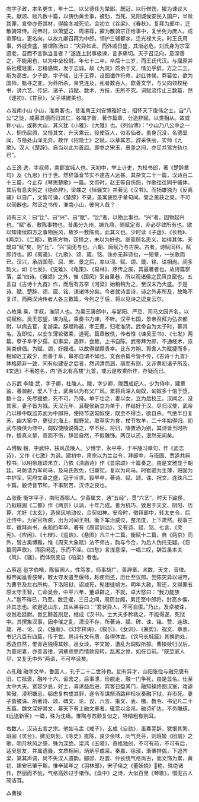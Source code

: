 <!-- { "loadSidebar": true } -->
向字子政，本名更生，年十二，以父德任为辇郎。既冠，以行修饬，擢为谏议大夫。献颂、赋凡数十篇，以铸伪黄金事，被劾，当死。兄阳城侯安民入国户，半赎其罪，宣帝亦奇其材，得腧冬减死论。会初立《谷梁》、《春秋》，复拜为郎中，迁散骑常侍。元帝时，以萧望之、周堪荐，擢为散骑宗正给事中，复坐免为庶人。成帝即位，更名向。以故九卿召拜为中郎。领护三辅都水，迁光禄大夫。时王氏用事，外戚贵盛，尝谓陈汤曰：“灾异如此，而外戚日盛，其渐必危。刘氏身为宗室遗老，吾而不言孰当言者？”遂连上封事极谏，言多痛切。天子召见向，意深善之，不能用也，以为中垒校尉。年七十二卒。卒后十三岁，而王氏代汉。与屈原并系社稷轻重，忠精感慨，发于志诚。故《九叹》质余于文，情见乎辞。方之二王，斯为高古。少子歆，字子骏，比于王莽，设图谶作符命，封红休侯。莽纂位，歆为国师。甄寻之变，为莽所杀，亲党连及，死者数百人。歆善文学，与父向领校秘书，讲六艺、传记、诸子、诗赋、数术、方技，无所不究。词赋流传止三数篇，然《遂初》、《甘泉》，父子堪媲美也。

△淮南小山
小山，淮南客也，昔淮南王刘安博雅好古，招怀天下俊伟之士。自“八公”之徒，咸慕其德而归其仁，各竭才智，著作篇章，分造辞赋，以类相从。故或称小山，或称大山，其义犹《小雅》、《大雅》也。《列仙傅》：“小山乃八公中之一人，悯伤屈原，又怪其文，升天乘云，役使百人，似若仙者。虽身沉没，名德显闻，与隐处山泽无异。故作《招隐士》之赋，以章其志。辞采佚丽，实师《九歌》。汉人《楚辞》，自当以此为首屈。即参之宋玉、景差之间，亦足并驾方轨也已”。

△王逸
逸，字叔师，南郡宜城人也。天初中，举上计吏，为校书郎，著《楚辞章句》及《九思》行于世。然辞藻音节实不逮古人远甚。其杂文二十一篇，汉诗百二十三篇，今止存《琴思楚歌》一篇。文帝时，赵王等自伤怨，作歌往往同乎骚体。其后有息夫躬之《绝命辞》，梁竦之《悼骚文》并著见《汉书》。而扬雄独为《反离骚》以自广，文皆可诵，《楚辞》不录，盖寓褒贬于章句间。譬之薰获之臭。不可以同器也。然证之书传，淮南小山，彼何人哉？

诗有三义：曰“比”、曰“兴”、曰“赋”。“比”者，以物比事也。“兴”者，因物起兴也。“赋”者，敷陈事物也。昔禹分九州，铸九鼎，随赋定贡，非必尽敛所有也。欲以知诸侯四方之事物民风，故岁一敷陈焉，此其义也。少时读《子虚》、《长杨》、《两京》、《二都》，敷陈方物，窃怪之，未以为好也。继而顾名思义，始得其体。夫既曰“赋”矣，则“比”、“兴”固无与也。六朝、唐赋乃与古戾。古者，诗赋同科，赋即诗也。即《离骚》、《九歌》、颂、箴、铭、诛亦无非诗也，一短章，一长歌而已。汉兴，承战国苟、屈、宋、景之后，率以词、赋、颂、箴、铭、诔相尚。间多韵文，如《七发》、《说难》、《龟策》、《易林》、序传之属，其最著者也。故诗篇寥落，盖“四诗。《雅颂》之外，惟《国风》采自里巷，所以观诸侯之民风良窳也。五言自《古诗十九首》作，而后有苏李《河梁》始稍稍为之，至汉末乃大盛。于是诗、赋、楚辞、颂、箴、铭、诔诸体分矣。今者就诗言诗，诗之外非所及，故略不复详，而两汉诗传者人各三数篇，今列之于后，将以见诗之逗变云尔。

△枚乘
乘，字叔，淮阴人也。为吴王濞郎中，与邹阳、严忌、司马文园齐名，以词赋称。吴王怨望，谋为乱，乘奏书力谏，不听。汉平七国，景帝召拜为弘农都尉，以病去官，复游梁。辞赋称最，孝王薨，归老淮阴。武帝自为太子时，慕其名，及即位，以安车薄轮徵乘，道死。篇章散佚，传者惟《谏吴王书》、《七发》两篇。孽子阜字少孺，初事梁，遇罪，会赦，上书自陈。武帝拜为郎，不通经术，诙笑类俳倡。为赋、颂，好嫚戏。以故得蝶黩贵幸。比东方朔、郭舍人为赋捷而多，相如迟工故少，而善于阜，皋亦自谓不如也。文百余篇今皆不传，《古诗十九首》体格颇非一致，间有似建安之后者，然词清而润，丽而有则，又非黄初诸子所及，《文选》不著姓名，内“西北有高楼”九首，或云是枚乘所作，存疑而已。

△苏武  李陵
武，字子卿，杜陵人。陵，字少卿，陇西成纪人，少为侍中，建章监，善骑射，爱人下士，武帝以为有父广风。累将兵深入匈奴，匈奴多十倍于堕，数十合，矢尽援绝，死不可，乃降。单于壮之，妻以女，立为后校王。汉闻之，没其家，妻子皆为戮。天汉元年，且鞮侯新立为单于，佯结好于汉。尽归汉使，武帝乃以栘中既监苏武为中郎将，使持节送匈奴使，既至不得当，欲自杀，气绝半日复苏，幽大窖中，更徙北海上。掘野鼠，取草实为食，杖节牧羊，二十年始得归。初武与陵俱为侍中，匈奴使陵说降之，卒不屈。将归，陵置酒为别，其诗皆当时所作，情真义挚，哀而不伤，辞旨自然，不假雕饰。两汉以还，泯然无闻矣。

△傅毅
毅，字武仲，扶风茂陵人。少博学，永平中，于平陵习章句，作《迪志诗》，又作《七激》为讽。建初中，肃宗以为兰台令，拜郎中，与班固、贾逵共典校书。以明帝庙颂未立，乃依《清庙诗》作《显宗颂》十篇奏之。由是文雅显于朝廷。马防请为军司马，及马氏败免，归窦宪，复以为司马。时崔驷为主薄，班固为中护军，宪府文章之盛，冠于当世。毅早卒，著诗、赋、颂、诛、祝文、连珠凡二十篇。毅诗音节和，不事刻苦，汉诗之良也。

△张衡
衡字平子，南阳西鄂人。少善属文，通“五经”，贯“六艺”，时天下踰侈，乃拟班固《二都》作《两京》以讽，十年乃成。善为机巧，致思于天文、阴阳、历算，尤好《太玄》，造侯风地动仪，合契如神。安帝时，徵拜郎中，转太史令，后迁侍中，为宦官所疾，出为河间王相。衡下车治威仪，整法度，上下肃然。视事三年，徵拜尚书，永和四年卒。著有《周官训诂》，又有诗、赋、铭、七言、《灵宪》、《应闲》、《七辩》、《巡诰》、《悬图》凡三十二篇。衡赋十二篇，自《两京》而外，皆古奥博雅，惟《周天大象赋》法不师古，韵与今合，为后人伪托无疑。《怨篇同声歌》，清丽闲适，乐而不淫。《四愁》言浅意深，一唱三叹，辞旨虽本夫《风》、《骚》，而体则变自《柏梁》者也。

△蔡邕
邕字伯喈，陈留圉人。性笃孝，师事胡广。善辞章、术数、天文、音律。桓帝闻邕善鼓琴，敕太守发遣至偃师，称疾而还，历仕至议郎。尝陈灾异以诫帝，为曹节及左右所构，下洛阳狱，诏减死，髡钳徙朔方。明年大赦，宥还，又得罪五原太守王智，亡命吴会，中平六年，董卓辟之，不就，卓大怒曰：“我力能族人。”邕不得已，乃至。数迁擢，三日之间，周历台阁，累迁至中郎将，封高乡侯，非其志也。欲避逃山东，其从弟谷曰：“君状异人，不可自匿。”乃止。及卓被诛，收邕赴廷尉。邕乞黥首刖足，继成《汉书》。士大夫多矜救之，不能得遂，死狱中。其撰集汉事，因李催之乱，湮没不存，所著诗、赋、碑、诔、铭、赞、连珠、箴、吊、论、议、《独断》、《幻学释诲》、《叙乐》、《女训》、《篆势》、祝文、章表、书记凡百有四篇，传于世。邕诗有文有质，各得体宜。《饮马长城窟》其换韵处，悉造自然，惟青莲独得其妙。邕女琰，字文姬，遭乱为匈奴所掠。曹操赎归汉后，为董祀妻，亦善音律，词章悲愤而情款宛转，乱离之惨，如在目前。“既至家人尽，又复无中外”两语，不可卒读矣。

△孔融
融字文举，鲁国人，孔子二十二世孙也。幼有异才，山阳张俭与融兄褒有旧，亡抵褒，融年十六，留舍之。后事泄，俭脱走，融一门争死，由是显名。仕至太中大夫。宽容少忌，好士，喜诱益后进，宾客日盈其门，融知操终图汉室，戏谑笑傲，浸积嫌忌，郗虑复构成其罪，遂令军谋祭酒路粹枉状奏融下狱，弃市死。妻子皆被诛、所著诗、颂、碑文、论、议、六言、策文、表、檄、教令、书记凡二十五篇。魏文深好其文，募天下有上融文章者，辄赏以金帛。融诗旷达，不务雕琢，《远送新客》一篇，殊为沈痛。惟陶与苏颇复似之，特精粗有别耳。

右数人，汉诗五言之宗。他如韦孟《戒子》，玄成《自劾》，虽寡芜辞，犹恨其繁。班固《灵台》，微见刻划，《咏史》直陈，良少余味，同气竞芬，则班姬《团扇》之歌，明月秋风之感，殊为深绝。梁鸿《五噫》，奇格独创，不可有前，不可有后，适吴思友，并属遗骚，文质相间，炳炳乎成采。秦嘉、徐淑，渐肇排偶，下逗齐梁，第其声调，尚不失汉人遗韵。郦郯、赵壹、仲长统气格尚古，而文饰为累，黄初、建安已肇于斯。惟辛延年之《羽林郎》，宋子侯之《董妖娆》艳，殊绝诸作，然丽而不佻，气格高妙过于诸作。《盘中》之诗，大似百里《琴歌》，惜无古人简洁耳。

△曹操
